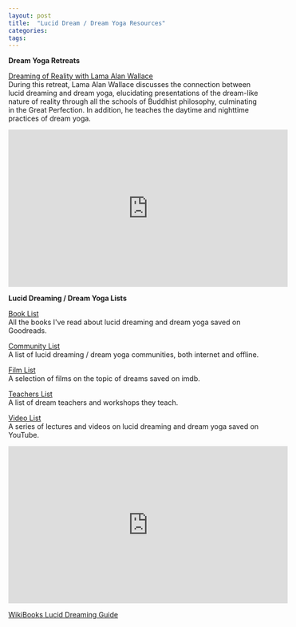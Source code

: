 ```yaml
---
layout: post
title:  "Lucid Dream / Dream Yoga Resources"
categories: 
tags:
---
```


**Dream Yoga Retreats**
<br>

[Dreaming of Reality with Lama Alan Wallace](/wallacedreamyoga)
<br>
During this retreat, Lama Alan Wallace discusses the connection between lucid dreaming and dream yoga, elucidating presentations of the dream-like nature of reality through all the schools of Buddhist philosophy, culminating in the Great Perfection. In addition, he teaches the daytime and nighttime practices of dream yoga.
<br>

<iframe width="560" height="315" src="https://www.youtube.com/embed/R2lC86-vIUs?si=WtMux-mLSogADTpm" title="YouTube video player" frameborder="0" allow="accelerometer; autoplay; clipboard-write; encrypted-media; gyroscope; picture-in-picture; web-share" allowfullscreen></iframe>

<br>

**Lucid Dreaming / Dream Yoga Lists**

[Book List](https://www.goodreads.com/review/list/95737422-link-daniel?ref=nav_mybooks&shelf=dreams)
<br>
All the books I've read about lucid dreaming and dream yoga saved on Goodreads.

[Community List](/dreamgroups)
<br>
A list of lucid dreaming / dream yoga communities, both internet and offline.

[Film List](https://www.imdb.com/list/ls083385013/)
<br>
A selection of films on the topic of dreams saved on imdb.

[Teachers List](/dreamteachers)
<br>
A list of dream teachers and workshops they teach.

[Video List](https://www.youtube.com/playlist?list=PL3IOQtA2di8PQNdPo2_FVaBlhVkb5PUXM)
<br>
A series of lectures and videos on lucid dreaming and dream yoga saved on YouTube.

<iframe width="560" height="315" src="https://www.youtube.com/embed/videoseries?si=X-4ZGrE6znQ8XZeq&amp;list=PL3IOQtA2di8PQNdPo2_FVaBlhVkb5PUXM" title="YouTube video player" frameborder="0" allow="accelerometer; autoplay; clipboard-write; encrypted-media; gyroscope; picture-in-picture; web-share" allowfullscreen></iframe>

[WikiBooks Lucid Dreaming Guide](https://en.wikibooks.org/wiki/Lucid_Dreaming)
<br>
